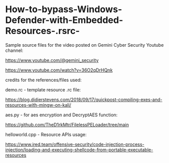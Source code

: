 # How-to-bypass-Windows-Defender-with-Embedded-Resources-.rsrc-

Sample source files for the video posted on Gemini Cyber Security Youtube channel:

https://www.youtube.com/@gemini_security

https://www.youtube.com/watch?v=36O2qDrHQnk

credits for the references/files used:

demo.rc - template resource .rc file:

https://blog.didierstevens.com/2018/09/17/quickpost-compiling-exes-and-resources-with-mingw-on-kali/

aes.py - for aes encryption and DecryptAES function:

https://github.com/TheD1rkMtr/FilelessPELoader/tree/main

helloworld.cpp - Resource APIs usage:

https://www.ired.team/offensive-security/code-injection-process-injection/loading-and-executing-shellcode-from-portable-executable-resources
